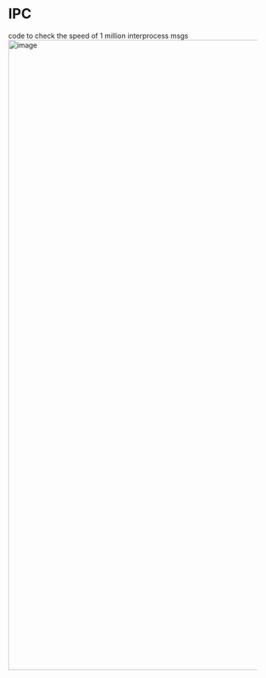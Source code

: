 # IPC
code to check the speed of 1 million interprocess msgs 
<img width="2321" height="1273" alt="image" src="https://github.com/user-attachments/assets/5e660f00-adfb-47fb-a482-7706d39f3ca5" />

